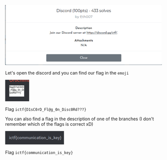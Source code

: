 ![](1.png)

Let's open the discord and you can find our flag in the `emoji`

![](2.png)

Flag `ictf{D1sC0rD_Fl@g_0n_Disc0Rd???}`

You can also find a flag in the description of one of the branches (I don't remember which of the flags is correct xD)

![](3.png)

Flag `ictf{communication_is_key}`
